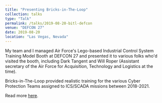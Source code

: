 ```yaml
---
title: "Presenting Bricks-in-The-Loop"
collection: talks
type: "Talk"
permalink: /talks/2019-08-20-bitl-defcon
venue: "DEFCON 27"
date: 2019-08-20
location: "Las Vegas, Nevada"
---
```


My team and I managed Air Force's Lego-based Industrial Control System Training Model Booth at DEFCON 27 and presented it to various folks who'd visited the booth, including Dark Tangent and Will Roper (Assistant secretary of the Air Force for Acquisition, Technology and Logistics at the time).

Bricks-in-The-Loop provided realistic training for the various Cyber Protection Teams assigned to ICS/SCADA missions between 2018-2021.

Read more [here](https://www.af.mil/News/Article-Display/Article/1663145/bricks-in-the-loop-provides-cyber-airmen-an-innovative-low-cost-training-option/).

